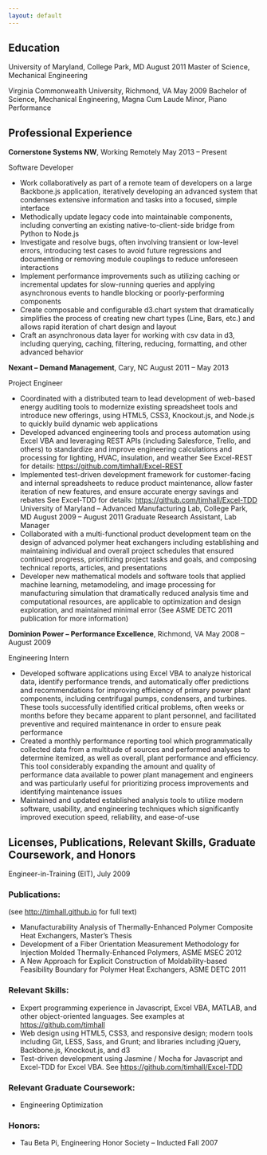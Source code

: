 ```yaml
---
layout: default
---
```

## Education

University of Maryland, College Park, MD  August 2011
Master of Science, Mechanical Engineering

Virginia Commonwealth University, Richmond, VA  May 2009
Bachelor of Science, Mechanical Engineering, Magna Cum Laude
Minor, Piano Performance

## Professional Experience

__Cornerstone Systems NW__, Working Remotely  May 2013 – Present

Software Developer

- Work collaboratively as part of a remote team of developers on a large Backbone.js application, iteratively developing an advanced system that condenses extensive information and tasks into a focused, simple interface
- Methodically update legacy code into maintainable components, including converting an existing native-to-client-side bridge from Python to Node.js
- Investigate and resolve bugs, often involving transient or low-level errors, introducing test cases to avoid future regressions and documenting or removing module couplings to reduce unforeseen interactions
- Implement performance improvements such as utilizing caching or incremental updates for slow-running queries and applying asynchronous events to handle blocking or poorly-performing components
- Create composable and configurable d3.chart system that dramatically simplifies the process of creating new chart types (Line, Bars, etc.) and allows rapid iteration of chart design and layout
- Craft an asynchronous data layer for working with csv data in d3, including querying, caching, filtering, reducing, formatting, and other advanced behavior

__Nexant – Demand Management__, Cary, NC  August 2011 – May 2013

Project Engineer 

- Coordinated with a distributed team to lead development of web-based energy auditing tools to modernize existing spreadsheet tools and introduce new offerings, using HTML5, CSS3, Knockout.js, and Node.js to quickly build dynamic web applications
- Developed advanced engineering tools and process automation using Excel VBA and leveraging REST APIs (including Salesforce, Trello, and others) to standardize and improve engineering calculations and processing for lighting, HVAC, insulation, and weather
See Excel-REST for details: https://github.com/timhall/Excel-REST
- Implemented test-driven development framework for customer-facing and internal spreadsheets to reduce product maintenance, allow faster iteration of new features, and ensure accurate energy savings and rebates 
See Excel-TDD for details: https://github.com/timhall/Excel-TDD
University of Maryland – Advanced Manufacturing Lab, College Park, MD August 2009 – August 2011
Graduate Research Assistant, Lab Manager
- Collaborated with a multi-functional product development team on the design of advanced polymer heat exchangers including establishing and maintaining individual and overall project schedules that ensured continued progress, prioritizing project tasks and goals, and composing technical reports, articles, and presentations 
- Developer new mathematical models and software tools that applied machine learning, metamodeling, and image processing for manufacturing simulation that dramatically reduced analysis time and computational resources, are applicable to optimization and design exploration, and maintained minimal error 
(See ASME DETC 2011 publication for more information)  

__Dominion Power – Performance Excellence__, Richmond, VA May 2008 – August 2009

Engineering Intern

- Developed software applications using Excel VBA to analyze historical data, identify performance trends, and automatically offer predictions and recommendations for improving efficiency of primary power plant components, including centrifugal pumps, condensers, and turbines. These tools successfully identified critical problems, often weeks or months before they became apparent to plant personnel, and facilitated preventive and required maintenance in order to ensure peak performance
- Created a monthly performance reporting tool which programmatically collected data from a multitude of sources and performed analyses to determine itemized, as well as overall, plant performance and efficiency. This tool considerably expanding the amount and quality of performance data available to power plant management and engineers and was particularly useful for prioritizing process improvements and identifying maintenance issues
- Maintained and updated established analysis tools to utilize modern software, usability, and engineering techniques which significantly improved execution speed, reliability, and ease-of-use

## Licenses, Publications, Relevant Skills, Graduate Coursework, and Honors

Engineer-in-Training (EIT), July 2009

### Publications:

(see http://timhall.github.io for full text)

- Manufacturability Analysis of Thermally-Enhanced Polymer Composite Heat Exchangers, Master’s Thesis
- Development of a Fiber Orientation Measurement Methodology for Injection Molded Thermally-Enhanced Polymers, ASME MSEC 2012
- A New Approach for Explicit Construction of Moldability-based Feasibility Boundary for Polymer Heat Exchangers, ASME DETC 2011

### Relevant Skills:

- Expert programming experience in Javascript, Excel VBA, MATLAB, and other object-oriented languages. See examples at https://github.com/timhall
- Web design using HTML5, CSS3, and responsive design; modern tools including Git, LESS, Sass, and Grunt; and libraries including jQuery, Backbone.js, Knockout.js, and d3
- Test-driven development using Jasmine / Mocha for Javascript and Excel-TDD for Excel VBA. See https://github.com/timhall/Excel-TDD

### Relevant Graduate Coursework:

- Engineering Optimization

### Honors:

- Tau Beta Pi, Engineering Honor Society – Inducted Fall 2007
